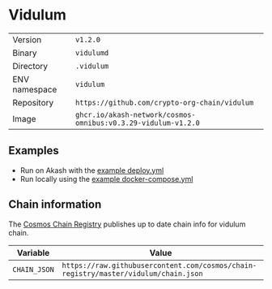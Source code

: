 # Vidulum

| | |
|---|---|
|Version|`v1.2.0`|
|Binary|`vidulumd`|
|Directory|`.vidulum`|
|ENV namespace|`vidulum`|
|Repository|`https://github.com/crypto-org-chain/vidulum`|
|Image|`ghcr.io/akash-network/cosmos-omnibus:v0.3.29-vidulum-v1.2.0`|

## Examples

- Run on Akash with the [example deploy.yml](./deploy.yml)
- Run locally using the [example docker-compose.yml](./docker-compose.yml)

## Chain information

The [Cosmos Chain Registry](https://github.com/cosmos/chain-registry) publishes up to date chain info for vidulum chain.

|Variable|Value|
|---|---|
|`CHAIN_JSON`|`https://raw.githubusercontent.com/cosmos/chain-registry/master/vidulum/chain.json`|

